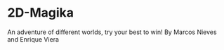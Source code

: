 # 2D-Magika
An adventure of different worlds, try your best to win!
By Marcos Nieves and Enrique Viera

